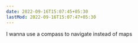 ```yaml
---
date: 2022-09-16T15:07:45+05:30
lastMod: 2022-09-16T15:07:47+05:30
---
```


I wanna use a compass to navigate instead of maps
